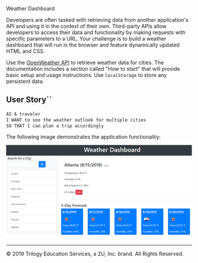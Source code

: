Weather Dashboard

Developers are often tasked with retrieving data from another application's API and using it in the context of their own. Third-party APIs allow developers to access their data and functionality by making requests with specific parameters to a URL. Your challenge is to build a weather dashboard that will run in the browser and feature dynamically updated HTML and CSS.

Use the [OpenWeather API](https://openweathermap.org/api) to retrieve weather data for cities. The documentation includes a section called "How to start" that will provide basic setup and usage instructions. Use `localStorage` to store any persistent data.

## User Story``

```
AS A traveler
I WANT to see the weather outlook for multiple cities
SO THAT I can plan a trip accordingly
```

The following image demonstrates the application functionality:

![weather dashboard demo](./Assets/06-server-side-apis-homework-demo.png)


- - -
© 2019 Trilogy Education Services, a 2U, Inc. brand. All Rights Reserved.
